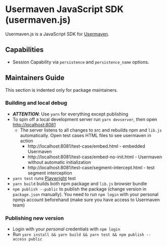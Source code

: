 # Usermaven JavaScript SDK (usermaven.js)

Usermaven.js is a JavaScript SDK for [Usermaven](https://usermaven.com).

## Capabilities

- Session Capability via `persistence` and `persistence_name` options.

## Maintainers Guide

This section is indented only for package maintainers.

### Building and local debug

 * _**ATTENTION**_: Use `yarn` for everything except publishing
 * To spin off a local development server run `yarn devserver`, then open [http://localhost:8081](http://localhost:8081)
   * The server listens to all changes to src and rebuilds npm and `lib.js` automatically. Open test cases HTML files to see
     usermaven in action
     * http://localhost:8081/test-case/embed.html - embedded Usermaven
     * http://localhost:8081/test-case/embed-no-init.html - Usermaven without automatic initialization
     * http://localhost:8081/test-case/segment-intercept.html - test segment interception
 * `yarn test` runs [Playwright](https://playwright.dev/) test
 * `yarn build` builds both npm package and `lib.js` browser bundle
 * `npm publish --public` to publish the package (change version in `package.json` manually). You need to run `npm login` with your personal
npmjs account beforehand (make sure you have access to Usermaven team)

### Publishing new version

 * Login with your *personal* credentials with `npm login`
 * Run `yarn install && yarn build && yarn test && npm publish --access public`

